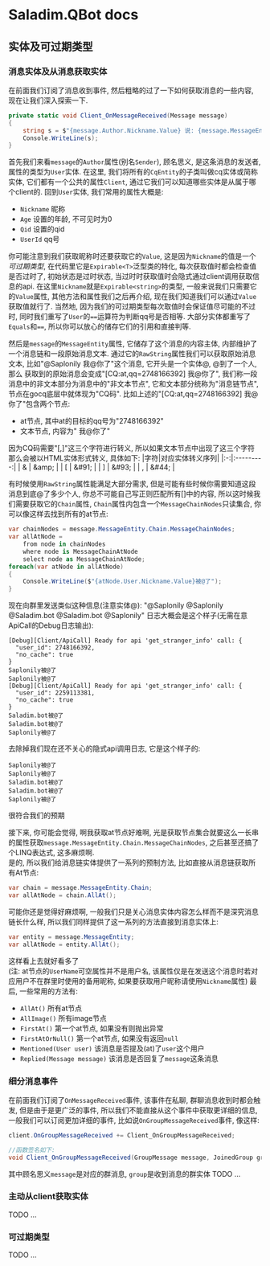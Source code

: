 # Saladim.QBot docs
## 实体及可过期类型

### 消息实体及从消息获取实体
在前面我们订阅了消息收到事件, 然后粗略的过了一下如何获取消息的一些内容, 现在让我们深入探索一下.  
```cs
private static void Client_OnMessageReceived(Message message)
{
    string s = $"{message.Author.Nickname.Value} 说: {message.MessageEntity.RawString}";
    Console.WriteLine(s);
}
```
首先我们来看`message`的`Author`属性(别名`Sender`), 顾名思义, 是这条消息的发送者, 属性的类型为`User`实体. 在这里, 我们将所有的`CqEntity`的子类叫做cq实体或简称实体, 它们都有一个公共的属性`Client`, 通过它我们可以知道哪些实体是从属于哪个client的. 回到`User`实体, 我们常用的属性大概是:
- `Nickname` 昵称
- `Age` 设置的年龄, 不可见时为0
- `Qid` 设置的qid
- `UserId` qq号

你可能注意到我们获取昵称时还要获取它的`Value`, 这是因为`Nickname`的值是一个*可过期类型*, 在代码里它是`Expirable<T>`泛型类的特化, 每次获取值时都会检查值是否过时了, 初始状态是过时状态, 当过时时获取值时会隐式通过client调用获取信息的api. 在这里`Nickname`就是`Expirable<string>`的类型, 一般来说我们只需要它的`Value`属性, 其他方法和属性我们之后再介绍, 现在我们知道我们可以通过`Value`获取值就行了. 当然地, 因为我们的可过期类型每次取值时会保证值尽可能的不过时, 同时我们重写了`User`的`==`运算符为判断qq号是否相等. 大部分实体都重写了`Equals`和`==`, 所以你可以放心的储存它们的引用和直接判等.  

然后是`message`的`MessageEntity`属性, 它储存了这个消息的内容主体, 内部维护了一个消息链和一段原始消息文本. 通过它的`RawString`属性我们可以获取原始消息文本, 比如"@Saplonily 我@你了"这个消息, 它开头是一个实体@, @到了一个人, 那么 获取到的原始消息会变成"[CQ:at,qq=2748166392] 我@你了", 我们称一段消息中的非文本部分为消息中的"非文本节点", 它和文本部分统称为"消息链节点", 节点在gocq底层中就体现为"CQ码". 比如上述的"[CQ:at,qq=2748166392] 我@你了"包含两个节点:

- at节点, 其中at的目标的qq号为"2748166392"
- 文本节点, 内容为" 我@你了"

因为CQ码需要"[,]"这三个字符进行转义, 所以如果文本节点中出现了这三个字符那么会被以HTML实体形式转义, 具体如下:
|字符|对应实体转义序列|
|:-:|:---------:|
| & | &amp;amp; |
| [ | &amp;#91; |
| ] | &amp;#93; |
| , | &amp;#44; |


有时候使用`RawString`属性能满足大部分需求, 但是可能有些时候你需要知道这段消息到底@了多少个人, 你总不可能自己写正则匹配所有[]中的内容, 所以这时候我们需要获取它的`Chain`属性, `Chain`属性内包含一个`MessageChainNodes`只读集合, 你可以像这样去找到所有的at节点:
```cs
var chainNodes = message.MessageEntity.Chain.MessageChainNodes;
var allAtNode =
    from node in chainNodes
    where node is MessageChainAtNode
    select node as MessageChainAtNode;
foreach(var atNode in allAtNode)
{
    Console.WriteLine($"{atNode.User.Nickname.Value}被@了");
}
```
现在向群里发送类似这种信息(注意实体@):
"@Saplonily @Saplonily @Saladim.bot @Saladim.bot @Saplonily"
日志大概会是这个样子(无需在意ApiCall的Debug日志输出):
```log
[Debug][Client/ApiCall] Ready for api 'get_stranger_info' call: {
  "user_id": 2748166392,
  "no_cache": true
}
Saplonily被@了
Saplonily被@了
[Debug][Client/ApiCall] Ready for api 'get_stranger_info' call: {
  "user_id": 2259113381,
  "no_cache": true
}
Saladim.bot被@了
Saladim.bot被@了
Saplonily被@了
```
去除掉我们现在还不关心的隐式api调用日志, 它是这个样子的:
```log
Saplonily被@了
Saplonily被@了
Saladim.bot被@了
Saladim.bot被@了
Saplonily被@了
```
很符合我们的预期

接下来, 你可能会觉得, 啊我获取at节点好难啊, 光是获取节点集合就要这么一长串的属性获取`message.MessageEntity.Chain.MessageChainNodes`, 之后甚至还搞了个LINQ表达式, 这多麻烦啊.  
是的, 所以我们给消息链实体提供了一系列的预制方法, 比如直接从消息链获取所有At节点:
```cs
var chain = message.MessageEntity.Chain;
var allAtNode = chain.AllAt();
```
可能你还是觉得好麻烦啊, 一般我们只是关心消息实体内容怎么样而不是深究消息链长什么样, 所以我们同样提供了这一系列的方法直接到消息实体上:
```cs
var entity = message.MessageEntity;
var allAtNode = entity.AllAt();
```
这样看上去就好看多了  
(注: at节点的`UserName`可空属性并不是用户名, 该属性仅是在发送这个消息时若对应用户不在群里时使用的备用昵称, 如果要获取用户昵称请使用`Nickname`属性)
最后, 一些常用的方法有:
- `AllAt()` 所有at节点
- `AllImage()` 所有image节点
- `FirstAt()` 第一个at节点, 如果没有则抛出异常
- `FirstAtOrNull()` 第一个at节点, 如果没有返回`null`
- `Mentioned(User user)` 该消息是否提及(at)了`user`这个用户
- `Replied(Message message)` 该消息是否回复了`message`这条消息


### 细分消息事件
在前面我们订阅了`OnMessageReceived`事件, 该事件在私聊, 群聊消息收到时都会触发, 但是由于是更广泛的事件, 所以我们不能直接从这个事件中获取更详细的信息, 一般我们可以订阅更加详细的事件, 比如说`OnGroupMessageReceived`事件, 像这样:
```cs
client.OnGroupMessageReceived += Client_OnGroupMessageReceived;

//函数签名如下:
void Client_OnGroupMessageReceived(GroupMessage message, JoinedGroup group)
```
其中顾名思义`message`是对应的群消息, `group`是收到消息的群实体
TODO ...
### 主动从client获取实体
TODO ...

### 可过期类型
TODO ...